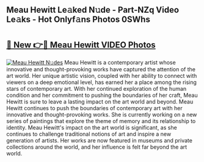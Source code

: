 ## Meau Hewitt Le𝚊ked N𝚞de - Part-NZq Video Le𝚊ks - Hot Onlyf𝚊ns Photos 0SWhs

# <h2><a href="http://ac2938.deff.icu/?id=Meau+Hewitt">🔗 New 👉🔴 Meau Hewitt VIDEO Photos</a></h2>

[![Meau Hewitt N𝚞des](https://i.imgur.com/rIISA9y.gif)](http://ac2938.deff.icu/?id=Meau+Hewitt)
Meau Hewitt is a contemporary artist whose innovative and thought-provoking works have captured the attention of the art world. Her unique artistic vision, coupled with her ability to connect with viewers on a deep emotional level, has earned her a place among the rising stars of contemporary art. With her continued exploration of the human condition and her commitment to pushing the boundaries of her craft, Meau Hewitt is sure to leave a lasting impact on the art world and beyond. Meau Hewitt continues to push the boundaries of contemporary art with her innovative and thought-provoking works. She is currently working on a new series of paintings that explore the theme of memory and its relationship to identity. Meau Hewitt's impact on the art world is significant, as she continues to challenge traditional notions of art and inspire a new generation of artists. Her works are now featured in museums and private collections around the world, and her influence is felt far beyond the art world.
